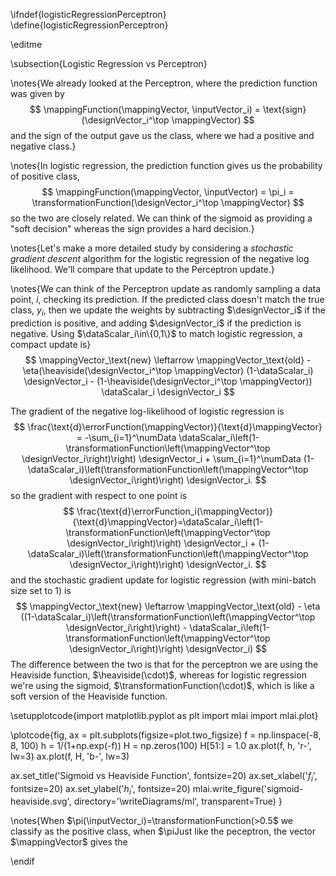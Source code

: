 \ifndef{logisticRegressionPerceptron}
\define{logisticRegressionPerceptron}

\editme


\subsection{Logistic Regression vs Perceptron}


\notes{We already looked at the Perceptron, where the prediction function was given by 
$$
\mappingFunction(\mappingVector, \inputVector_i) = \text{sign}(\designVector_i^\top \mappingVector) 
$$
and the sign of the output gave us the class, where we had a positive and negative class.}

\notes{In logistic regression, the prediction function gives us the probability of positive class, 
$$
\mappingFunction(\mappingVector, \inputVector) = \pi_i = \transformationFunction(\designVector_i^\top \mappingVector)
$$
so the two are closely related. We can think of the sigmoid as providing a "soft decision" whereas the sign provides a hard decision.}

\notes{Let's make a more detailed study by considering a *stochastic gradient descent* algorithm for the logistic regression of the negative log likelihood. We'll compare that update to the Perceptron update.}

\notes{We can think of the Perceptron update as randomly sampling a data point, $i$, checking its prediction. If the predicted class doesn't match the true class, $y_i$, then we update the weights by subtracting $\designVector_i$ if the prediction is positive, and adding $\designVector_i$ if the prediction is negative. Using $\dataScalar_i\in\{0,1\}$ to match logistic regression, a compact update is}
$$
 \mappingVector_\text{new} \leftarrow \mappingVector_\text{old} - \eta(\heaviside(\designVector_i^\top \mappingVector) (1-\dataScalar_i) \designVector_i - (1-\heaviside(\designVector_i^\top \mappingVector)) \dataScalar_i \designVector_i
$$

The gradient of the negative log-likelihood of logistic regression is
$$
\frac{\text{d}\errorFunction(\mappingVector)}{\text{d}\mappingVector} = -\sum_{i=1}^\numData
\dataScalar_i\left(1-\transformationFunction\left(\mappingVector^\top \designVector_i\right)\right)
\designVector_i +  \sum_{i=1}^\numData
(1-\dataScalar_i)\left(\transformationFunction\left(\mappingVector^\top \designVector_i\right)\right)
\designVector_i.
$$
so the gradient with respect to one point is 
$$
\frac{\text{d}\errorFunction_i(\mappingVector)}{\text{d}\mappingVector}=\dataScalar_i\left(1-\transformationFunction\left(\mappingVector^\top \designVector_i\right)\right)
\designVector_i + (1-\dataScalar_i)\left(\transformationFunction\left(\mappingVector^\top \designVector_i\right)\right)
\designVector_i.
$$
and the stochastic gradient update for logistic regression (with mini-batch size set to 1) is
$$
\mappingVector_\text{new} \leftarrow \mappingVector_\text{old} - \eta ((1-\dataScalar_i)\left(\transformationFunction\left(\mappingVector^\top \designVector_i\right)\right) - \dataScalar_i\left(1-\transformationFunction\left(\mappingVector^\top \designVector_i\right)\right)
\designVector_i)
$$
The difference between the two is that for the perceptron we are using the Heaviside function, $\heaviside(\cdot)$, whereas for logistic regression we're using the sigmoid, $\transformationFunction(\cdot)$, which is like a soft version of the Heaviside function.

\setupplotcode{import matplotlib.pyplot as plt
import mlai
import mlai.plot}

\plotcode{fig, ax = plt.subplots(figsize=plot.two_figsize)
f = np.linspace(-8, 8, 100)
h = 1/(1+np.exp(-f))
H = np.zeros(100)
H[51:] = 1.0
ax.plot(f, h, 'r-', lw=3)
ax.plot(f, H, 'b-', lw=3)

ax.set_title('Sigmoid vs Heaviside Function', fontsize=20)
ax.set_xlabel('$f_i$', fontsize=20)
ax.set_ylabel('$h_i$', fontsize=20)
mlai.write_figure('sigmoid-heaviside.svg', directory='\writeDiagrams/ml', transparent=True)
}

\notes{When $\pi(\inputVector_i)=\transformationFunction(>0.5$ we classify as the positive class, when $\piJust like the peceptron, the vector $\mappingVector$ gives the 

\endif
